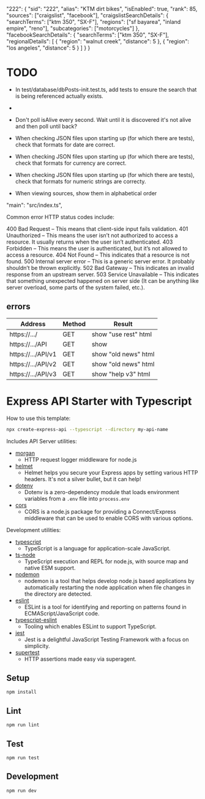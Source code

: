 "222": {
"sid": "222",
"alias": "KTM dirt bikes",
"isEnabled": true,
"rank": 85,
"sources": ["craigslist", "facebook"],
"craigslistSearchDetails": {
"searchTerms": ["ktm 350", "SX-F"],
"regions": ["sf bayarea", "inland empire", "reno"],
"subcategories": ["motorcycles"]
},
"facebookSearchDetails": {
"searchTerms": ["ktm 350", "SX-F"],
"regionalDetails": [
{ "region": "walnut creek", "distance": 5 },
{ "region": "los angeles", "distance": 5 }
]
}
}

# TODO

- In test/database/dbPosts-init.test.ts, add tests to ensure the search that is being referenced actually exists.
-
- Don't poll isAlive every second. Wait until it is discovered it's not alive and then poll until back?

- When checking JSON files upon starting up (for which there are tests), check that formats for date are correct.
- When checking JSON files upon starting up (for which there are tests), check that formats for currency are correct.
- When checking JSON files upon starting up (for which there are tests), check that formats for numeric strings are correcty.

- When viewing sources, show them in alphabetical order

"main": "src/index.ts",

Common error HTTP status codes include:

400 Bad Request – This means that client-side input fails validation.
401 Unauthorized – This means the user isn’t not authorized to access a resource. It usually returns when the user isn’t authenticated.
403 Forbidden – This means the user is authenticated, but it’s not allowed to access a resource.
404 Not Found – This indicates that a resource is not found.
500 Internal server error – This is a generic server error. It probably shouldn’t be thrown explicitly.
502 Bad Gateway – This indicates an invalid response from an upstream server.
503 Service Unavailable – This indicates that something unexpected happened on server side (It can be anything like server overload, some parts of the system failed, etc.).

## errors

| Address            | Method | Result               |
| ------------------ | ------ | -------------------- |
| https://.../       | GET    | show "use rest" html |
| https://.../API    | GET    | show                 |
| https://.../API/v1 | GET    | show "old news" html |
| https://.../API/v2 | GET    | show "old news" html |
| https://.../API/v3 | GET    | show "help v3" html  |

# Express API Starter with Typescript

How to use this template:

```sh
npx create-express-api --typescript --directory my-api-name
```

Includes API Server utilities:

- [morgan](https://www.npmjs.com/package/morgan)
  - HTTP request logger middleware for node.js
- [helmet](https://www.npmjs.com/package/helmet)
  - Helmet helps you secure your Express apps by setting various HTTP headers. It's not a silver bullet, but it can help!
- [dotenv](https://www.npmjs.com/package/dotenv)
  - Dotenv is a zero-dependency module that loads environment variables from a `.env` file into `process.env`
- [cors](https://www.npmjs.com/package/cors)
  - CORS is a node.js package for providing a Connect/Express middleware that can be used to enable CORS with various options.

Development utilities:

- [typescript](https://www.npmjs.com/package/typescript)
  - TypeScript is a language for application-scale JavaScript.
- [ts-node](https://www.npmjs.com/package/ts-node)
  - TypeScript execution and REPL for node.js, with source map and native ESM support.
- [nodemon](https://www.npmjs.com/package/nodemon)
  - nodemon is a tool that helps develop node.js based applications by automatically restarting the node application when file changes in the directory are detected.
- [eslint](https://www.npmjs.com/package/eslint)
  - ESLint is a tool for identifying and reporting on patterns found in ECMAScript/JavaScript code.
- [typescript-eslint](https://typescript-eslint.io/)
  - Tooling which enables ESLint to support TypeScript.
- [jest](https://www.npmjs.com/package/mocha)
  - Jest is a delightful JavaScript Testing Framework with a focus on simplicity.
- [supertest](https://www.npmjs.com/package/supertest)
  - HTTP assertions made easy via superagent.

## Setup

```
npm install
```

## Lint

```
npm run lint
```

## Test

```
npm run test
```

## Development

```
npm run dev
```
